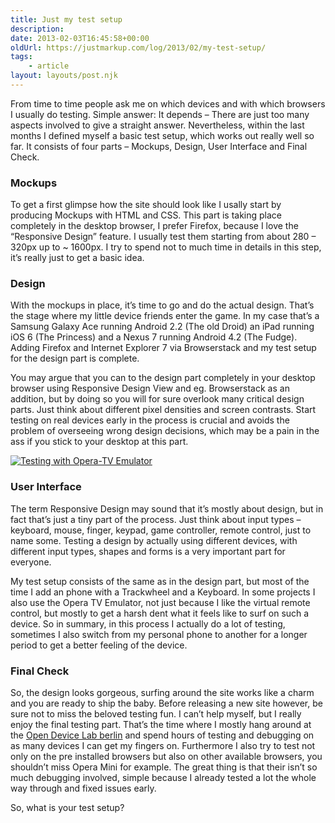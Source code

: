 ```yaml
---
title: Just my test setup
description: 
date: 2013-02-03T16:45:58+00:00
oldUrl: https://justmarkup.com/log/2013/02/my-test-setup/
tags:
    - article
layout: layouts/post.njk
---
```


From time to time people ask me on which devices and with which browsers I usually do testing. Simple answer: It depends – There are just too many aspects involved to give a straight answer. Nevertheless, within the last months I defined myself a basic test setup, which works out really well so far. It consists of four parts – Mockups, Design, User Interface and Final Check.

### Mockups

To get a first glimpse how the site should look like I usally start by producing Mockups with HTML and CSS. This part is taking place completely in the desktop browser, I prefer Firefox, because I love the “Responsive Design” feature. I usually test them starting from about 280 – 320px up to ~ 1600px. I try to spend not to much time in details in this step, it’s really just to get a basic idea.

### Design

With the mockups in place, it’s time to go and do the actual design. That’s the stage where my little device friends enter the game. In my case that’s a Samsung Galaxy Ace running Android 2.2 (The old Droid) an iPad running iOS 6 (The Princess) and a Nexus 7 running Android 4.2 (The Fudge). Adding Firefox and Internet Explorer 7 via Browserstack and my test setup for the design part is complete.

You may argue that you can to the design part completely in your desktop browser using Responsive Design View and eg. Browserstack as an addition, but by doing so you will for sure overlook many critical design parts. Just think about different pixel densities and screen contrasts. Start testing on real devices early in the process is crucial and avoids the problem of overseeing wrong design decisions, which may be a pain in the ass if you stick to your desktop at this part.

[![Testing with Opera-TV Emulator](http://justmarkup.com/log/wp-content/uploads/2013/02/opera-tv-1024x575.png)](http://justmarkup.com/log/wp-content/uploads/2013/02/opera-tv.png)

### User Interface

The term Responsive Design may sound that it’s mostly about design, but in fact that’s just a tiny part of the process. Just think about input types – keyboard, mouse, finger, keypad, game controller, remote control, just to name some. Testing a design by actually using different devices, with different input types, shapes and forms is a very important part for everyone.

My test setup consists of the same as in the design part, but most of the time I add an phone with a Trackwheel and a Keyboard. In some projects I also use the Opera TV Emulator, not just because I like the virtual remote control, but mostly to get a harsh dent what it feels like to surf on such a device. So in summary, in this process I actually do a lot of testing, sometimes I also switch from my personal phone to another for a longer period to get a better feeling of the device.

### Final Check

So, the design looks gorgeous, surfing around the site works like a charm and you are ready to ship the baby. Before releasing a new site however, be sure not to miss the beloved testing fun. I can’t help myself, but I really enjoy the final testing part. That’s the time where I mostly hang around at the [Open Device Lab berlin](http://opendevicelab.com/#!odl=198) and spend hours of testing and debugging on as many devices I can get my fingers on. Furthermore I also try to test not only on the pre installed browsers but also on other available browsers, you shouldn’t miss Opera Mini for example. The great thing is that their isn’t so much debugging involved, simple because I already tested a lot the whole way through and fixed issues early.

So, what is your test setup?